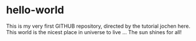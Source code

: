# hello-world
This is my very first GITHUB repository, directed by the tutorial
jochen here. This world is the nicest place in universe to live ...
The sun shines for all!

